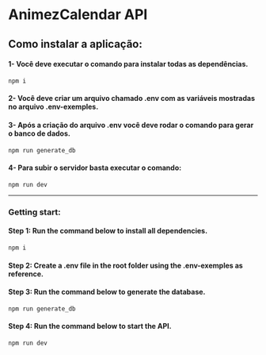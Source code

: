 # AnimezCalendar API


## Como instalar a aplicação:


#### 1- Você deve executar o comando para instalar todas as dependências.
```
npm i
```

#### 2- Você deve criar um arquivo chamado .env com as variáveis mostradas no arquivo .env-exemples.

#### 3- Após a criação do arquivo .env você deve rodar o comando para gerar o banco de dados.
```
npm run generate_db
```

#### 4- Para subir o servidor basta executar o comando:
```
npm run dev
```

------------------------------------------------------------------------------------

### Getting start:

#### Step 1: Run the command below to install all dependencies.
```
npm i
```

#### Step 2: Create a .env file in the root folder using the .env-exemples as reference.

#### Step 3: Run the command below to generate the database.
```
npm run generate_db
```

#### Step 4: Run the command below to start the API.
```
npm run dev
```

